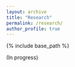 ```yaml
---
layout: archive
title: "Research"
permalink: /research/
author_profile: true
---
```


{% include base_path %}

(In progress)